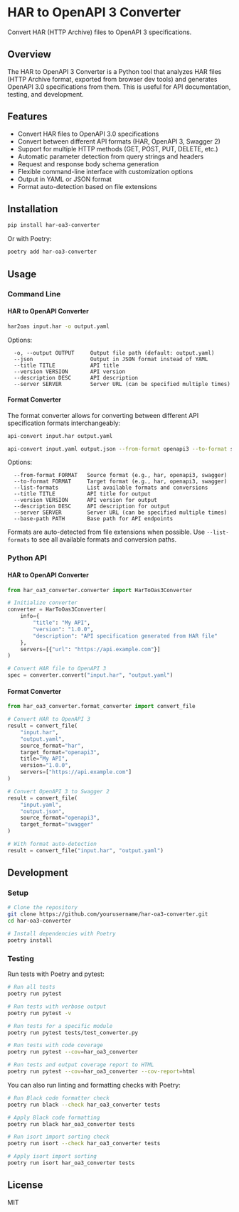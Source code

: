 # HAR to OpenAPI 3 Converter

Convert HAR (HTTP Archive) files to OpenAPI 3 specifications.

## Overview

The HAR to OpenAPI 3 Converter is a Python tool that analyzes HAR files (HTTP Archive format, exported from browser dev tools) and generates OpenAPI 3.0 specifications from them. This is useful for API documentation, testing, and development.

## Features

- Convert HAR files to OpenAPI 3.0 specifications
- Convert between different API formats (HAR, OpenAPI 3, Swagger 2)
- Support for multiple HTTP methods (GET, POST, PUT, DELETE, etc.)
- Automatic parameter detection from query strings and headers
- Request and response body schema generation
- Flexible command-line interface with customization options
- Output in YAML or JSON format
- Format auto-detection based on file extensions

## Installation

```bash
pip install har-oa3-converter
```

Or with Poetry:

```bash
poetry add har-oa3-converter
```

## Usage

### Command Line

#### HAR to OpenAPI Converter

```bash
har2oas input.har -o output.yaml
```

Options:

```
  -o, --output OUTPUT     Output file path (default: output.yaml)
  --json                  Output in JSON format instead of YAML
  --title TITLE           API title
  --version VERSION       API version
  --description DESC      API description
  --server SERVER         Server URL (can be specified multiple times)
```

#### Format Converter

The format converter allows for converting between different API specification formats interchangeably:

```bash
api-convert input.har output.yaml
```

```bash
api-convert input.yaml output.json --from-format openapi3 --to-format swagger
```

Options:

```
  --from-format FORMAT   Source format (e.g., har, openapi3, swagger)
  --to-format FORMAT     Target format (e.g., har, openapi3, swagger)
  --list-formats         List available formats and conversions
  --title TITLE          API title for output
  --version VERSION      API version for output
  --description DESC     API description for output
  --server SERVER        Server URL (can be specified multiple times)
  --base-path PATH       Base path for API endpoints
```

Formats are auto-detected from file extensions when possible. Use `--list-formats` to see all available formats and conversion paths.

### Python API

#### HAR to OpenAPI Converter

```python
from har_oa3_converter.converter import HarToOas3Converter

# Initialize converter
converter = HarToOas3Converter(
    info={
        "title": "My API",
        "version": "1.0.0",
        "description": "API specification generated from HAR file"
    },
    servers=[{"url": "https://api.example.com"}]
)

# Convert HAR file to OpenAPI 3
spec = converter.convert("input.har", "output.yaml")
```

#### Format Converter

```python
from har_oa3_converter.format_converter import convert_file

# Convert HAR to OpenAPI 3
result = convert_file(
    "input.har",
    "output.yaml",
    source_format="har",
    target_format="openapi3",
    title="My API",
    version="1.0.0",
    servers=["https://api.example.com"]
)

# Convert OpenAPI 3 to Swagger 2
result = convert_file(
    "input.yaml",
    "output.json",
    source_format="openapi3",
    target_format="swagger"
)

# With format auto-detection
result = convert_file("input.har", "output.yaml")
```

## Development

### Setup

```bash
# Clone the repository
git clone https://github.com/yourusername/har-oa3-converter.git
cd har-oa3-converter

# Install dependencies with Poetry
poetry install
```

### Testing

Run tests with Poetry and pytest:

```bash
# Run all tests
poetry run pytest

# Run tests with verbose output
poetry run pytest -v

# Run tests for a specific module
poetry run pytest tests/test_converter.py

# Run tests with code coverage
poetry run pytest --cov=har_oa3_converter

# Run tests and output coverage report to HTML
poetry run pytest --cov=har_oa3_converter --cov-report=html
```

You can also run linting and formatting checks with Poetry:

```bash
# Run Black code formatter check
poetry run black --check har_oa3_converter tests

# Apply Black code formatting
poetry run black har_oa3_converter tests

# Run isort import sorting check
poetry run isort --check har_oa3_converter tests

# Apply isort import sorting
poetry run isort har_oa3_converter tests
```

## License

MIT
